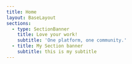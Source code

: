 ```yaml
---
title: Home
layout: BaseLayout
sections:
  - type: SectionBanner
    title: Love your work!
    subtitle: 'One platform, one community.'
  - title: My Section banner
    subtitle: this is my subtitle
---
```


